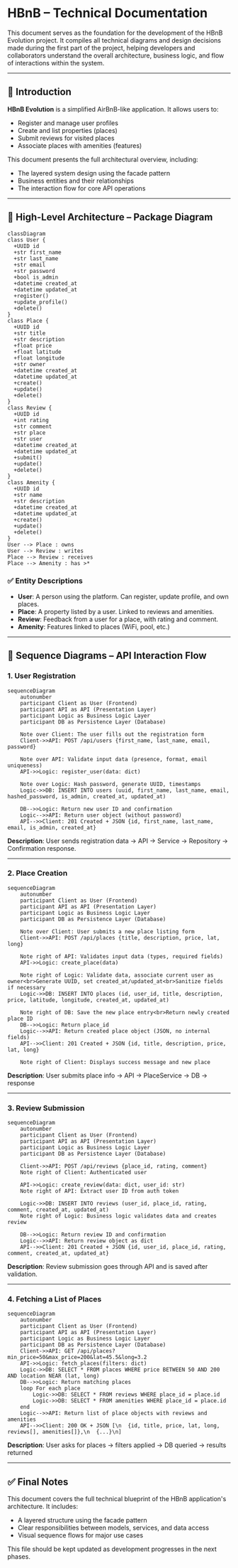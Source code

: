 # HBnB – Technical Documentation

This document serves as the foundation for the development of the HBnB Evolution project. It compiles all technical diagrams and design decisions made during the first part of the project, helping developers and collaborators understand the overall architecture, business logic, and flow of interactions within the system.

---

## 📘 Introduction

**HBnB Evolution** is a simplified AirBnB-like application. It allows users to:

* Register and manage user profiles
* Create and list properties (places)
* Submit reviews for visited places
* Associate places with amenities (features)

This document presents the full architectural overview, including:

* The layered system design using the facade pattern
* Business entities and their relationships
* The interaction flow for core API operations

---

## 🧱 High-Level Architecture – Package Diagram

```mermaid
classDiagram
class User {
  +UUID id
  +str first_name
  +str last_name
  +str email
  +str password
  +bool is_admin
  +datetime created_at
  +datetime updated_at
  +register()
  +update_profile()
  +delete()
}
class Place {
  +UUID id
  +str title
  +str description
  +float price
  +float latitude
  +float longitude
  +str owner
  +datetime created_at
  +datetime updated_at
  +create()
  +update()
  +delete()
}
class Review {
  +UUID id
  +int rating
  +str comment
  +str place
  +str user
  +datetime created_at
  +datetime updated_at
  +submit()
  +update()
  +delete()
}
class Amenity {
  +UUID id
  +str name
  +str description
  +datetime created_at
  +datetime updated_at
  +create()
  +update()
  +delete()
}
User --> Place : owns
User --> Review : writes
Place --> Review : receives
Place --> Amenity : has >*

```

### ✅ Entity Descriptions

* **User**: A person using the platform. Can register, update profile, and own places.
* **Place**: A property listed by a user. Linked to reviews and amenities.
* **Review**: Feedback from a user for a place, with rating and comment.
* **Amenity**: Features linked to places (WiFi, pool, etc.)

---

## 🔁 Sequence Diagrams – API Interaction Flow

### 1. User Registration

```mermaid
sequenceDiagram
    autonumber
    participant Client as User (Frontend)
    participant API as API (Presentation Layer)
    participant Logic as Business Logic Layer
    participant DB as Persistence Layer (Database)

    Note over Client: The user fills out the registration form
    Client->>API: POST /api/users {first_name, last_name, email, password}

    Note over API: Validate input data (presence, format, email uniqueness)
    API->>Logic: register_user(data: dict)

    Note over Logic: Hash password, generate UUID, timestamps
    Logic->>DB: INSERT INTO users (uuid, first_name, last_name, email, hashed_password, is_admin, created_at, updated_at)

    DB-->>Logic: Return new user ID and confirmation
    Logic-->>API: Return user object (without password)
    API-->>Client: 201 Created + JSON {id, first_name, last_name, email, is_admin, created_at}
```

**Description**: User sends registration data → API → Service → Repository → Confirmation response.

---

### 2. Place Creation

```mermaid
sequenceDiagram
    autonumber
    participant Client as User (Frontend)
    participant API as API (Presentation Layer)
    participant Logic as Business Logic Layer
    participant DB as Persistence Layer (Database)

    Note over Client: User submits a new place listing form
    Client->>API: POST /api/places {title, description, price, lat, long}

    Note right of API: Validates input data (types, required fields)
    API->>Logic: create_place(data)

    Note right of Logic: Validate data, associate current user as owner<br>Generate UUID, set created_at/updated_at<br>Sanitize fields if necessary
    Logic->>DB: INSERT INTO places (id, user_id, title, description, price, latitude, longitude, created_at, updated_at)

    Note right of DB: Save the new place entry<br>Return newly created place ID
    DB-->>Logic: Return place_id
    Logic-->>API: Return created place object (JSON, no internal fields)
    API-->>Client: 201 Created + JSON {id, title, description, price, lat, long}

    Note right of Client: Displays success message and new place

```

**Description**: User submits place info → API → PlaceService → DB → response

---

### 3. Review Submission

```mermaid
sequenceDiagram
    autonumber
    participant Client as User (Frontend)
    participant API as API (Presentation Layer)
    participant Logic as Business Logic Layer
    participant DB as Persistence Layer (Database)

    Client->>API: POST /api/reviews {place_id, rating, comment}
    Note right of Client: Authenticated user

    API->>Logic: create_review(data: dict, user_id: str)
    Note right of API: Extract user ID from auth token

    Logic->>DB: INSERT INTO reviews (user_id, place_id, rating, comment, created_at, updated_at)
    Note right of Logic: Business logic validates data and creates review

    DB-->>Logic: Return review ID and confirmation
    Logic-->>API: Return review object as dict
    API-->>Client: 201 Created + JSON {id, user_id, place_id, rating, comment, created_at, updated_at}

```

**Description**: Review submission goes through API and is saved after validation.

---

### 4. Fetching a List of Places

```mermaid
sequenceDiagram
    autonumber
    participant Client as User (Frontend)
    participant API as API (Presentation Layer)
    participant Logic as Business Logic Layer
    participant DB as Persistence Layer (Database)
    Client->>API: GET /api/places?min_price=50&max_price=200&lat=45.5&long=3.2
    API->>Logic: fetch_places(filters: dict)
    Logic->>DB: SELECT * FROM places WHERE price BETWEEN 50 AND 200 AND location NEAR (lat, long)
    DB-->>Logic: Return matching places
    loop For each place
        Logic->>DB: SELECT * FROM reviews WHERE place_id = place.id
        Logic->>DB: SELECT * FROM amenities WHERE place_id = place.id
    end
    Logic-->>API: Return list of place objects with reviews and amenities
    API-->>Client: 200 OK + JSON [\n  {id, title, price, lat, long, reviews[], amenities[]},\n  {...}\n]

```

**Description**: User asks for places → filters applied → DB queried → results returned

---

## ✅ Final Notes

This document covers the full technical blueprint of the HBnB application's architecture. It includes:

* A layered structure using the facade pattern
* Clear responsibilities between models, services, and data access
* Visual sequence flows for major use cases

This file should be kept updated as development progresses in the next phases.
